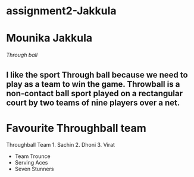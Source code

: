 # assignment2-Jakkula
# Mounika Jakkula
###### Through ball
I like the sport **Through ball** because we need to play as a team to win the game. Throwball is a non-contact ball **sport** played on a rectangular court by two teams of nine players over a net.
----
# Favourite Throughball team
Throughball Team
    1. Sachin
    2. Dhoni
    3. Virat

* Team Trounce
* Serving Aces
* Seven Stunners